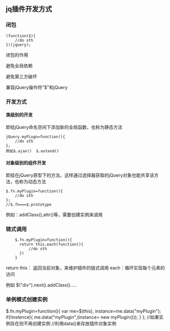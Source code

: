 <h2>jq插件开发方式</h2>
<h3>闭包</h3>

    (function($){
        //do sth
    })(jquery);

闭包的作用

避免全局依赖

避免第三方破坏

兼容jQuery操作符"$"和jQuery

<h3>开发方式</h3>
<h4>类级别的开发</h4>
即给jQuery命名空间下添加新的全局函数，也称为静态方法

    jQuery.myPiugn=function(){
        //do sth
    };
    例如$.ajax()  $.extend()
    
<h4>对象级别的组件开发</h4>
即挂在jQuery原型下的方法，这样通过选择器获取的jQuery对象也能共享该方法，也称为动态方法

    $.fn.myPlugin=function(){
        //do sth
    };
    //$.fn===$.prototype

例如：addClass(),attr()等，需要创建实例来调用

<h3>链式调用</h3>

        $.fn.myPlugin=function(){
          return this.each(function(){
              //do sth
          })
        }
return this： 返回当前对象，来维护插件的链式调用
each：循环实现每个元素的访问

例如 $("div").next().addClass().....

<h3>单例模式创建实例</h3>
$.fn.myPlugin=function(){
    var me=$(this),
    instance=me.data("myPlugin");
    if(!instence){
        me.data("myPlugin",(instance= new myPlugin()));
    }
};
//如果实例存在则不再创建实例
//利用data()来存放插件对象实例













